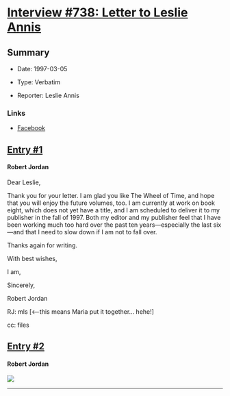 # [Interview #738: Letter to Leslie Annis](https://www.theoryland.com/intvmain.php?i=738)

## Summary

- Date: 1997-03-05

- Type: Verbatim

- Reporter: Leslie Annis

### Links

- [Facebook](http://www.facebook.com/groups/166633930016952/422749524405390/)


## [Entry #1](https://www.theoryland.com/intvmain.php?i=738#1)

#### Robert Jordan

Dear Leslie,

Thank you for your letter. I am glad you like The Wheel of Time, and hope that you will enjoy the future volumes, too. I am currently at work on book eight, which does not yet have a title, and I am scheduled to deliver it to my publisher in the fall of 1997. Both my editor and my publisher feel that I have been working much too hard over the past ten years—especially the last six—and that I need to slow down if I am not to fall over.

Thanks again for writing.

With best wishes,

I am,

Sincerely,

Robert Jordan

RJ: mls [<—this means Maria put it together... hehe!]

cc: files

## [Entry #2](https://www.theoryland.com/intvmain.php?i=738#2)

#### Robert Jordan

![](http://i.imgur.com/AOBtNzD.jpg)


---

